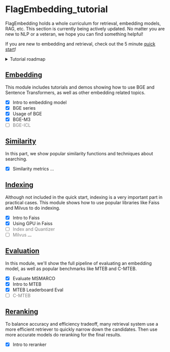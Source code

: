 # FlagEmbedding_tutorial

FlagEmbedding holds a whole curriculum for retrieval, embedding models, RAG, etc. This section is currently being actively updated. No matter you are new to NLP or a veteran, we hope you can find something helpful!

If you are new to embedding and retrieval, check out the 5 minute [quick start](./quick_start.ipynb)!

<details>
  <summary>Tutorial roadmap</summary>
    <img src="./tutorial_map.png"/>
</details>

## [Embedding](./1_Embedding)

This module includes tutorials and demos showing how to use BGE and Sentence Transformers, as well as other embedding related topics.

- [x] Intro to embedding model
- [x] BGE series
- [x] Usage of BGE
- [x] BGE-M3
- [ ] <span style="color: rgba(0, 0, 0, 0.5);">BGE-ICL</span>

## [Similarity](./2_Similarity)

In this part, we show popular similarity functions and techniques about searching.

- [x] Similarity metrics
...

## [Indexing](./3_Indexing)

Although not included in the quick start, indexing is a very important part in practical cases. This module shows how to use popular libraries like Faiss and Milvus to do indexing.

- [x] Intro to Faiss
- [x] Using GPU in Faiss
- [ ] <span style="color: rgba(0, 0, 0, 0.5);">Index and Quantizer</span>
- [ ] <span style="color: rgba(0, 0, 0, 0.5);">Milvus</span>
...

## [Evaluation](./4_Evaluation)

In this module, we'll show the full pipeline of evaluating an embedding model, as well as popular benchmarks like MTEB and C-MTEB.

- [x] Evaluate MSMARCO
- [x] Intro to MTEB
- [x] MTEB Leaderboard Eval
- [ ] <span style="color: rgba(0, 0, 0, 0.5);">C-MTEB</span>

## [Reranking](./5_Reranking/)

To balance accuracy and efficiency tradeoff, many retrieval system use a more efficient retriever to quickly narrow down the candidates. Then use more accurate models do reranking for the final results.

- [x] Intro to reranker